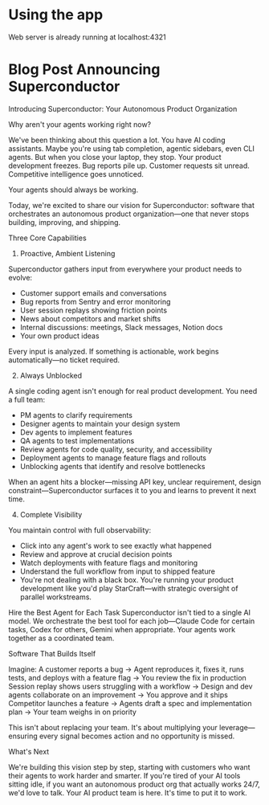 # Using the app

Web server is already running at localhost:4321

# Blog Post Announcing Superconductor

Introducing Superconductor: Your Autonomous Product Organization

Why aren't your agents working right now?

We've been thinking about this question a lot. You have AI coding assistants. Maybe you're using tab completion, agentic sidebars, even CLI agents. But when you close your laptop, they stop. Your product development freezes. Bug reports pile up. Customer requests sit unread. Competitive intelligence goes unnoticed.

Your agents should always be working.

Today, we're excited to share our vision for Superconductor: software that orchestrates an autonomous product organization—one that never stops building, improving, and shipping.

Three Core Capabilities

1. Proactive, Ambient Listening

Superconductor gathers input from everywhere your product needs to evolve:

- Customer support emails and conversations
- Bug reports from Sentry and error monitoring
- User session replays showing friction points
- News about competitors and market shifts
- Internal discussions: meetings, Slack messages, Notion docs
- Your own product ideas

Every input is analyzed. If something is actionable, work begins automatically—no ticket required.

2. Always Unblocked

A single coding agent isn't enough for real product development. You need a full team:

- PM agents to clarify requirements
- Designer agents to maintain your design system
- Dev agents to implement features
- QA agents to test implementations
- Review agents for code quality, security, and accessibility
- Deployment agents to manage feature flags and rollouts
- Unblocking agents that identify and resolve bottlenecks

When an agent hits a blocker—missing API key, unclear requirement, design constraint—Superconductor surfaces it to you and learns to prevent it next time.

4. Complete Visibility

You maintain control with full observability:

- Click into any agent's work to see exactly what happened
- Review and approve at crucial decision points
- Watch deployments with feature flags and monitoring
- Understand the full workflow from input to shipped feature
- You're not dealing with a black box. You're running your product development like you'd play StarCraft—with strategic oversight of parallel workstreams.

Hire the Best Agent for Each Task
Superconductor isn't tied to a single AI model. We orchestrate the best tool for each job—Claude Code for certain tasks, Codex for others, Gemini when appropriate. Your agents work together as a coordinated team.

Software That Builds Itself

Imagine:
A customer reports a bug → Agent reproduces it, fixes it, runs tests, and deploys with a feature flag → You review the fix in production
Session replay shows users struggling with a workflow → Design and dev agents collaborate on an improvement → You approve and it ships
Competitor launches a feature → Agents draft a spec and implementation plan → Your team weighs in on priority

This isn't about replacing your team. It's about multiplying your leverage—ensuring every signal becomes action and no opportunity is missed.

What's Next

We're building this vision step by step, starting with customers who want their agents to work harder and smarter. If you're tired of your AI tools sitting idle, if you want an autonomous product org that actually works 24/7, we'd love to talk.
Your AI product team is here. It's time to put it to work.
